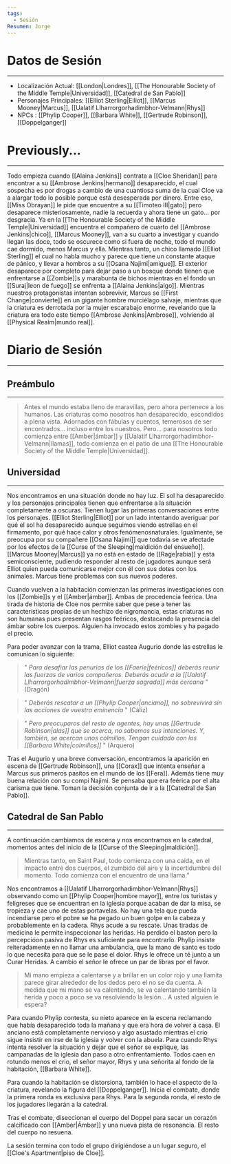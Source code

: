 ```yaml
---
tags:
  - Sesión
Resumen: Jorge
---
```

# Datos de Sesión
---
- Localización Actual: [[London|Londres]], [[The Honourable Society of the Middle Temple|Universidad]], [[Catedral de San Pablo]]
- Personajes Principales: [[Elliot Sterling|Elliot]], [[Marcus Mooney|Marcus]], [[Ualatif Llharrorgorhadimbhor-Velmann|Rhys]]
- NPCs : [[Phylip Cooper]], [[Barbara White]], [[Gertrude Robinson]], [[Doppelganger]]
# Previously...
---
Todo empieza cuando [[Alaina Jenkins]] contrata a [[Cloe Sheridan]] para encontrar a su [[Ambrose Jenkins|hermano]] desaparecido, el cual sospecha es por drogas a cambio de una cuantiosa suma de la cual Cloe va a alargar todo lo posible porque está desesperada por dinero. Entre eso, [[Miss Obrayan]] le pide que encuentre a su [[Timoteo III|gato]] pero desaparece misteriosamente, nadie la recuerda y ahora tiene un gato... por desgracia. Ya en la [[The Honourable Society of the Middle Temple|Universidad]] encuentra el compañero de cuarto del [[Ambrose Jenkins|chico]], [[Marcus Mooney]], van a su cuarto a investigar y cuando llegan las doce, todo se oscurece como si fuera de noche, todo el mundo cae dormido, menos Marcus y ella. Mientras tanto, un chico llamado [[Elliot Sterling]] el cual no habla mucho y parece que tiene un constante ataque de pánico, y llevar a hombros a su [[Osana Najimi|amigue]]. El exterior desaparece por completo para dejar paso a un bosque donde tienen que enfrentarse a [[Zombie]]s y marabunta de bichos mientras en el fondo un [[Suraj|leon de fuego]] se enfrenta a [[Alaina Jenkins|algo]]. Mientras nuestros protagonistas intentan sobrevivir, Marcus se [[First Change|convierte]] en un gigante hombre murciélago salvaje, mientras que la criatura es derrotada por la mujer escarabajo enorme, revelando que la criatura era todo este tiempo [[Ambrose Jenkins|Ambrose]], volviendo al [[Physical Realm|mundo real]].

# Diario de Sesión
---
## Preámbulo
---
>Antes el mundo estaba lleno de maravillas, pero ahora pertenece a los humanos. Las criaturas como nosotros han desaparecido, escondidos a plena vista. Adornados con fábulas y cuentos, temerosos de ser encontrados… incluso entre los nuestros. Pero… para nosotros todo comienza entre [[Amber|ámbar]] y [[Ualatif Llharrorgorhadimbhor-Velmann|llamas]], todo comienza en el patio de una [[The Honourable Society of the Middle Temple|Universidad]].
## Universidad
___
Nos encontramos en una situación donde no hay luz. El sol ha desaparecido y los personajes principales tienen que enfrentarse a la situación completamente a oscuras. Tienen lugar las primeras conversaciones entre los personajes. [[Elliot Sterling|Elliot]] por un lado intentando averiguar por qué el sol ha desaparecido aunque seguimos viendo estrellas en el firmamento, por qué hace calor y otros fenómenosnaturales. Igualmente, se preocupa por su compañere [[Osana Najimi]] que todavía se ve afectade por los efectos de la [[Curse of the Sleeping|maldición del ensueño]]. [[Marcus Mooney|Marcus]] ya no está en estado de [[Rage|rabia]] y esta semiconsciente, pudiendo responder al resto de jugadores aunque será Elliot quien pueda comunicarse mejor con él con sus dotes con los animales. Marcus tiene problemas con sus nuevos poderes.

Cuando vuelven a la habitación comienzan las primeras investigaciones con los [[Zombie]]s y el [[Amber|ámbar]]. Ambas de procedencia feérica. Una tirada de historia de Cloe nos permite saber que pese a tener las características propias de un hechizo de nigromancia, estas criaturas no son humanas pues presentan rasgos feéricos, destacando la presencia del ámbar sobre los cuerpos. Alguien ha invocado estos zombies y ha pagado el precio.

Para poder avanzar con la trama, Elliot castea Augurio  donde las estrellas le comunican lo siguiente:

> " *Para desafiar las penurias de los [[Faerie|feéricos]] deberás reunir las fuerzas de varios compañeros. Deberás acudir a la [[Ualatif Llharrorgorhadimbhor-Velmann|fuerza sagrada]] más cercana* " (Dragón)

>" *Deberás rescatar a un [[Phylip Cooper|anciano]], no sobrevivirá sin las acciones de vuestra eminencia* " (Cáliz)

>" *Pero preocuparos del resto de agentes, hay unas [[Gertrude Robinson|alas]] que se acerca, no sabemos sus intenciones. Y, también, se acercan unos colmillos. Tengan cuidado con los [[Barbara White|colmillos]]* " (Arquero)

Tras el Augurio  y una breve conversación, encontramos la aparición  en escena de [[Gertrude Robinson]], una [[Corax]] que intenta enseñar a Marcus sus primeros pasitos en el mundo de los [[Fera]]. Además tiene muy buena relación con su compi Najimi. Se pensaba que era feérica por el alta carisma que tiene. Toman la decisión conjunta de ir a la [[Catedral de San Pablo]].
## Catedral de San Pablo
___
A continuación cambiamos de escena y nos encontramos en la catedral, momentos antes del inicio de la [[Curse of the Sleeping|maldición]].

>Mientras tanto, en Saint Paul, todo comienza con una caída, en el impacto entre dos cuerpos, el zumbido del aire y la incertidumbre del momento. Todo comienza con el encuentro de una llama.”

Nos encontramos a [[Ualatif Llharrorgorhadimbhor-Velmann|Rhys]] observando como un [[Phylip Cooper|hombre mayor]], entre los turistas y feligreses que se encuentran en la iglesia porque acaban de dar la misa, se tropieza y cae uno de estas portavelas. No hay una tela que pueda incendiarse pero el pobre se ha pegado un buen golpe en la cabeza y probablemente en la cadera. Rhys acude a su rescate. Unas tiradas de medicina le permite inspeccionar las heridas. Ha perdido el baston pero la percepcióon pasiva de Rhys es suficiente para encontrarlo. Phylip insiste reiteradamente en no llamar una ambulancia, que la mano de santo es todo lo que necesita para que se le pase el dolor. Rhys le ofrece un té junto a un Curar Heridas. A cambio el señor le ofrece un par de libras por el favor.

>Mi mano empieza a calentarse y a brillar en un color rojo y una llamita parece girar alrededor de los dedos pero el no se da cuenta. A medida que mi mano se va calentando, se va calentando también la herida y poco a poco se va resolviendo la lesión... A usted alguien le espera?

Para cuando Phylip contesta, su nieto aparece en la escena reclamando que había desaparecido toda la mañana y que era hora de volver a casa. El anciano está completamente nervioso y algo asustado mientras el crio sigue insistir en irse de la iglesia y volver con la abuela. Para cuando Rhys intenta resolver la situación y dejar que el señor se explique, las campanadas de la iglesia dan paso a otro enfrentamiento. Todos caen en rotundo menos el crio, el señor mayor, Rhys y una señorita al fondo de la habitación, [[Barbara White]]. 

Para cuando la habitación se distorsiona, también lo hace el aspecto de la criatura, revelando la figura del [[Doppelganger]]. Inicia el combate, donde la primera ronda es exclusiva para Rhys. Para la segunda ronda, el resto de los jugadores llegarán a la catedral.

Tras el combate, diseccionan el cuerpo del Doppel para sacar un corazón calcificado con [[Amber|Ámbar]] y una nueva pista de resonancia. El resto del cuerpo no resuena.

La sesión termina con todo el grupo dirigiéndose a un lugar seguro, el [[Cloe's Apartment|piso de Cloe]].